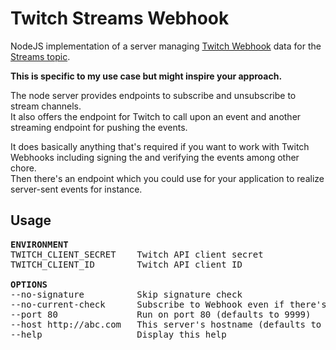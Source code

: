 # Twitch Streams Webhook

NodeJS implementation of a server managing [Twitch Webhook](https://dev.twitch.tv/docs/api/webhooks-guide/) data for the [Streams topic](https://dev.twitch.tv/docs/api/webhooks-reference/#topic-stream-changed).

**This is specific to my use case but might inspire your approach.**

The node server provides endpoints to subscribe and unsubscribe to stream channels. \
It also offers the endpoint for Twitch to call upon an event and another streaming endpoint for pushing the events.

It does basically anything that's required if you want to work with Twitch Webhooks including signing the and verifying the events among other chore. \
Then there's an endpoint which you could use for your application to realize server-sent events for instance.

## Usage

<pre>
<b>ENVIRONMENT</b>
TWITCH_CLIENT_SECRET    Twitch API client secret
TWITCH_CLIENT_ID        Twitch API client ID

<b>OPTIONS</b>
--no-signature          Skip signature check
--no-current-check      Subscribe to Webhook even if there's not CWT tournament
--port 80               Run on port 80 (defaults to 9999)
--host http://abc.com   This server's hostname (defaults to http://localhost)
--help                  Display this help
</pre>
